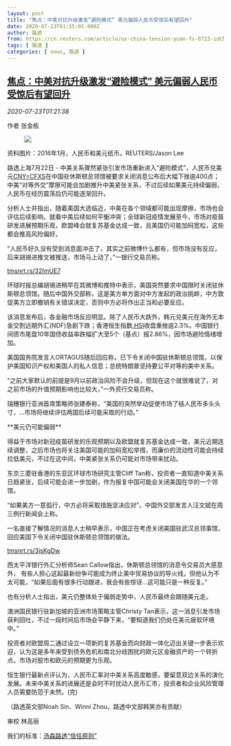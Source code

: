 ```yaml
---
layout: post
title: "焦点：中美对抗升级激发“避险模式” 美元偏弱人民币受惊后有望回升"
date: 2020-07-23T01:55:01.000Z
author: 路透
from: https://cn.reuters.com/article/us-china-tension-yuan-fx-0723-idCNKCS24O03R
tags: [ 路透 ]
categories: [ news, 路透 ]
---
```

<!--1595469301000-->
[焦点：中美对抗升级激发“避险模式” 美元偏弱人民币受惊后有望回升](https://cn.reuters.com/article/us-china-tension-yuan-fx-0723-idCNKCS24O03R)
------

<div>
<div><i>2020-07-23T01:21:38</i></div><div class="StandardArticleBody_body"><p>作者 张金栋 </p><div class="PrimaryAsset_container"><div class="Image_container" tabindex="-1"><figure class="Image_zoom" style="padding-bottom:"><div class="LazyImage_container LazyImage_dark" style="background-image:none"><img src="//s3.reutersmedia.net/resources/r/?m=02&amp;d=20200723&amp;t=2&amp;i=1526788848&amp;r=LYNXNPEG6M01L&amp;w=600" aria-label="资料图片：2016年1月，人民币和美元纸币。REUTERS/Jason Lee"/><div class="LazyImage_image LazyImage_fallback" style="background-image:url(//s3.reutersmedia.net/resources/r/?m=02&amp;d=20200723&amp;t=2&amp;i=1526788848&amp;r=LYNXNPEG6M01L&amp;w=600);background-position:center center;background-color:inherit"></div></div><div class="Image_expand-button" aria-label="Expand Image Slideshow" role="button" tabindex="0"></div></figure><figcaption><div class="Image_caption"><span>资料图片：2016年1月，人民币和美元纸币。REUTERS/Jason Lee</span></div></figcaption></div></div><p>路透上海7月22日 - 中美关系骤然紧张引发市场重新进入“避险模式”，人民币兑美元<a href="/investing/currencies/quote?srcCurr=CNY&destCurr=USD">CNY=CFXS</a>在中国驻休斯顿总领馆被要求关闭消息公布后大幅下挫逾400点；中美“对等外交”摩擦可能会加剧推升中美紧张关系，不过后续如果美元持续偏弱，人民币在经历震荡后仍可能逐渐回升。 </p><p>分析人士并指出，随着美国大选临近，中美在各个领域都可能出现摩擦，市场也会评估后续影响，就看中美后续如何平衡冲突；全球新冠疫情发展至今，市场对疫苗研发进展预期乐观，欧盟峰会就复苏基金达成一致，且美国仍可能加码宽松，这些都会推高风险偏好。 </p><p>“人民币好久没有受到消息面冲击了，其实之前微博什么都有，但市场没有反应，后来胡锡进推文被推送，市场马上动了，”一银行交易员称。 </p><p><a href="https://tmsnrt.rs/32ImUE7">tmsnrt.rs/32ImUE7</a> </p><p>环球时报总编胡锡进稍早在其微博和推特中表示，美国突然要求中国限时关闭驻休斯顿总领馆。随后中国外交部称，这是美方单方面对中方发起的政治挑衅，中方敦促美方立即撤销有关错误决定，否则中方必将作出正当和必要反应。 </p><p>该消息发布后，各金融市场反应明显。除了人民币大跌外，韩元兑美元在海外无本金交割远期外汇(NDF)急剧下跌；香港恒生指数<a href="/investing/markets/index?symbol=.HSI">.HSI</a>收盘重挫逾2.3%。中国银行间债市尾盘10年国债收益率跌幅扩大至5个（基点）报2.86%，因市场避险情绪增加。 </p><p>美国国务院发言人ORTAGUS随后回应称，已下令关闭中国驻休斯顿总领馆，以保护美国知识产权和美国人的私人信息；总统特朗普坚持要公平对等的美中关系。 </p><p>“之前大家默认的前提是9月以前政治风险不会升级，但现在这个就很难说了，对之前市场的升值预期影响也比较大，”一外资行交易员称。 </p><p>瑞穗银行亚洲首席策略师张建泰称，“美国的突然举动促使市场了结人民币多头头寸，...市场将继续评估两国后续可能采取的行动。”   </p><p>**美元仍可能偏弱** </p><p>得益于市场对新冠疫苗研发的乐观预期以及欧盟就复苏基金达成一致，美元近期连续调整，之后市场也将关注美国可能的加码宽松举措，而廉价的流动性可能会持续拉低美元，不过在这中间，中美紧张关系仍可能对市场带来扰动。 </p><p>东京三菱驻香港的东亚区环球市场研究主管Cliff Tan称，投资者一直知道中美关系日趋紧张，后续可能会进一步加剧，作为报复中国可能会关闭美国在华的一个领馆。 </p><p>“如果美方一意孤行，中方必将采取措施坚决应对”，中国外交部发言人汪文斌在周三例行新闻会上称。     </p><p>一名直接了解情况的消息人士稍早表示，中国正在考虑关闭美国驻武汉总领事馆，回应美国下令关闭中国驻休斯顿总领馆的做法。 </p><p><a href="https://tmsnrt.rs/3jsKgDw">tmsnrt.rs/3jsKgDw</a> </p><p>西太平洋银行外汇分析师Sean Callow指出，休斯顿总领馆的消息令交易员大感意外， 有些人担心这起最新纷争可能成为终止美中贸易协议的导火线，但他认为不太可能，“如果后面有很多行动跟进，我会有些惊讶…这可能只是一种反复。” </p><p>也有分析人士指出，美元仍整体处于偏弱走势中，人民币最终会跟随美元走。 </p><p>澳洲国民银行驻新加坡的亚洲市场策略主管Christy Tan表示，这一消息引发市场获利回吐，不过一段时间后市场会平静下来，“要知道我们仍处在美元疲软环境中。” </p><p>投资者对欧盟周二通过设立一项新的复苏基金而向财政一体化迈出关键一步表示欢迎，认为这是多年来受到债务危机和南北分歧困扰的欧元区金融资产的一个转折点。市场对股市和欧元的预期更为乐观。 </p><p>恒生银行最新点评认为，人民币汇率对中美关系高度敏感，要留意双边关系的演化发展。未来中美关系的进展还是会时不时扰动人民币汇市，投资者和企业风险管理人员需要防范于未然。(完) </p><p>（路透英文部Noah Sin、Winni Zhou，路透中文部韩笑亦有贡献） </p><div class="Attribution_container"><div class="Attribution_attribution"><p class="Attribution_content">审校 林高丽 </p></div></div><div class="StandardArticleBody_trustBadgeContainer"><span class="StandardArticleBody_trustBadgeTitle">我们的标准：</span><span class="trustBadgeUrl"><a href="https://www.thomsonreuters.cn/content/dam/openweb/documents/pdf/china/brochures/about-us-1.pdf">汤森路透“信任原则”</a></span></div></div>
</div>
